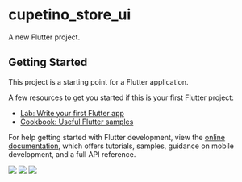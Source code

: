 # cupetino_store_ui

A new Flutter project.

## Getting Started

This project is a starting point for a Flutter application.

A few resources to get you started if this is your first Flutter project:

- [Lab: Write your first Flutter app](https://docs.flutter.dev/get-started/codelab)
- [Cookbook: Useful Flutter samples](https://docs.flutter.dev/cookbook)

For help getting started with Flutter development, view the
[online documentation](https://docs.flutter.dev/), which offers tutorials,
samples, guidance on mobile development, and a full API reference.
<p>
<img src="https://user-images.githubusercontent.com/116251590/226661065-a0fb81ed-169e-499d-8da4-a6602da2b92a.PNG",height30%,width30%>
<img src="https://user-images.githubusercontent.com/116251590/226661257-dde68c5f-eb75-4e11-ba76-2abd5ad43aa8.PNG",height30%,width30%>
<img src="https://user-images.githubusercontent.com/116251590/226661670-fe4386f2-da1d-4977-8adb-ead6ce6fc320.PNG",height30%,width30%>
  
</p>
